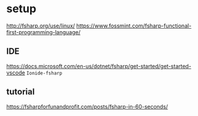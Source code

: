 # setup
http://fsharp.org/use/linux/
https://www.fossmint.com/fsharp-functional-first-programming-language/

## IDE
https://docs.microsoft.com/en-us/dotnet/fsharp/get-started/get-started-vscode
`Ionide-fsharp`

## tutorial
https://fsharpforfunandprofit.com/posts/fsharp-in-60-seconds/
